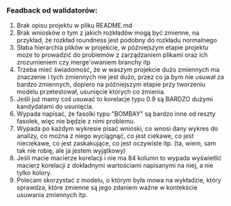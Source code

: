 ### Feadback od walidatorów:
1. Brak opisu projektu w pliku README.md
2. Brak wniosków o tym z jakich rozkładów mogą być zmienne, na przykład, że rozkład roundness jest podobny do rozkładu normalnego
3. Słaba hierarchia plików w projekcie, w późniejszym etapie projektu może to prowadzić do problemów z zarządzaniem plikami oraz ich zrozumieniem czy merge'owaniem branchy itp
4. Trzeba mieć świadomość, że w waszym projekcie dużo zmiennych ma znaczenie i tych zmiennych nie jest dużo, przez co ja bym nie usuwał za bardzo zmiennych, dopiero na późniejszym etapie przy tworzeniu modelu przetestował, usunięcie których co zmienia.
5. Jeśli już mamy coś usuwać to korelacje typu 0.9 są BARDZO dużymi kandydatami do usunięcia.
6. Wypada napisać, że fasolki typu "BOMBAY" są bardzo inne od reszty fasolek, więc nie będzie z nimi problemu.
7. Wypada po każdym wykresie pisać wnioski, co wnosi dany wykres do analizy, co można z niego wyciągnąć, co jest ciekawe, co jest nieciekawe, co jest zaskakujące, co jest oczywiste itp. (ta, wiem, sam tak nie robię, ale ja jestem wyjątkowy)
8. Jeśli macie macierze korelacji i nie ma 84 kolumn to wypada wyświetlić macierz korelacji z dokładnymi wartościami napisanymi na niej, a nie tylko kolory.
9. Polecam skorzystać z modelu, o którym była mowa na wykładzie, który sprawdza, które zmienne są jego zdaniem ważne w kontekście usuwania zmiennych itp.